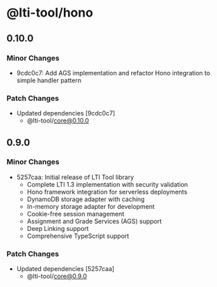 # @lti-tool/hono

## 0.10.0

### Minor Changes

- 9cdc0c7: Add AGS implementation and refactor Hono integration to simple handler pattern

### Patch Changes

- Updated dependencies [9cdc0c7]
  - @lti-tool/core@0.10.0

## 0.9.0

### Minor Changes

- 5257caa: Initial release of LTI Tool library
  - Complete LTI 1.3 implementation with security validation
  - Hono framework integration for serverless deployments
  - DynamoDB storage adapter with caching
  - In-memory storage adapter for development
  - Cookie-free session management
  - Assignment and Grade Services (AGS) support
  - Deep Linking support
  - Comprehensive TypeScript support

### Patch Changes

- Updated dependencies [5257caa]
  - @lti-tool/core@0.9.0
